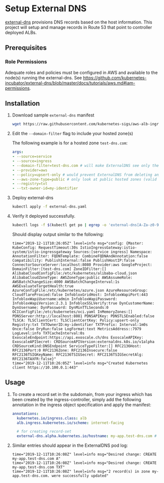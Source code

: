 # Setup External DNS
[external-dns](https://github.com/kubernetes-incubator/external-dns) provisions DNS records based on the host information. This project will setup and manage records in Route 53 that point to controller deployed ALBs.

## Prerequisites
### Role Permissions
Adequate roles and policies must be configured in AWS and available to the node(s) running the external-dns. See https://github.com/kubernetes-incubator/external-dns/blob/master/docs/tutorials/aws.md#iam-permissions.

## Installation
1. Download sample `external-dns` manifest

    ```bash
    wget https://raw.githubusercontent.com/kubernetes-sigs/aws-alb-ingress-controller/v1.1.7/docs/examples/external-dns.yaml
    ```

2. Edit the `--domain-filter` flag to include your hosted zone(s)

    The following example is for a hosted zone `test-dns.com`:

    ```yaml
    args:
    - --source=service
    - --source=ingress
    - --domain-filter=test-dns.com # will make ExternalDNS see only the hosted zones matching provided domain, omit to process all available hosted zones
    - --provider=aws
    - --policy=upsert-only # would prevent ExternalDNS from deleting any records, omit to enable full synchronization
    - --aws-zone-type=public # only look at public hosted zones (valid values are public, private or no value for both)
    - --registry=txt
    - --txt-owner-id=my-identifier
    ```

3. Deploy external-dns

    ```bash
    kubectl apply -f external-dns.yaml
    ```

4. Verify it deployed successfully.

    ```bash
    kubectl logs -f $(kubectl get po | egrep -o 'external-dns[A-Za-z0-9-]+')
    ```

    Should display output similar to the following:
    ```
    time="2019-12-11T10:26:05Z" level=info msg="config: {Master: KubeConfig: RequestTimeout:30s IstioIngressGateway:istio-system/istio-ingressgateway Sources:[service ingress] Namespace: AnnotationFilter: FQDNTemplate: CombineFQDNAndAnnotation:false Compatibility: PublishInternal:false PublishHostIP:false ConnectorSourceServer:localhost:8080 Provider:aws GoogleProject: DomainFilter:[test-dns.com] ZoneIDFilter:[] AlibabaCloudConfigFile:/etc/kubernetes/alibaba-cloud.json AlibabaCloudZoneType: AWSZoneType:public AWSAssumeRole: AWSBatchChangeSize:4000 AWSBatchChangeInterval:1s AWSEvaluateTargetHealth:true AzureConfigFile:/etc/kubernetes/azure.json AzureResourceGroup: CloudflareProxied:false InfobloxGridHost: InfobloxWapiPort:443 InfobloxWapiUsername:admin InfobloxWapiPassword: InfobloxWapiVersion:2.3.1 InfobloxSSLVerify:true DynCustomerName: DynUsername: DynPassword: DynMinTTLSeconds:0 OCIConfigFile:/etc/kubernetes/oci.yaml InMemoryZones:[] PDNSServer:http://localhost:8081 PDNSAPIKey: PDNSTLSEnabled:false TLSCA: TLSClientCert: TLSClientCertKey: Policy:upsert-only Registry:txt TXTOwnerID:my-identifier TXTPrefix: Interval:1m0s Once:false DryRun:false LogFormat:text MetricsAddress::7979 LogLevel:info TXTCacheInterval:0s ExoscaleEndpoint:https://api.exoscale.ch/dns ExoscaleAPIKey: ExoscaleAPISecret: CRDSourceAPIVersion:externaldns.k8s.io/v1alpha CRDSourceKind:DNSEndpoint ServiceTypeFilter:[] RFC2136Host: RFC2136Port:0 RFC2136Zone: RFC2136Insecure:false RFC2136TSIGKeyName: RFC2136TSIGSecret: RFC2136TSIGSecretAlg: RFC2136TAXFR:false}"
    time="2019-12-11T10:26:05Z" level=info msg="Created Kubernetes client https://10.100.0.1:443"
    ```

## Usage
1. To create a record set in the subdomain, from your ingress which has been created by the ingress-controller, simply add the following annotation in the ingress object specification and apply the manifest:

    ```yaml
    annotations:
      kubernetes.io/ingress.class: alb
      alb.ingress.kubernetes.io/scheme: internet-facing

      # for creating record-set
      external-dns.alpha.kubernetes.io/hostname: my-app.test-dns.com # give your domain name here
    ```

2. Similar entries should appear in the ExternalDNS pod log:

    ```
    time="2019-12-11T10:26:08Z" level=info msg="Desired change: CREATE my-app.test-dns.com A"
    time="2019-12-11T10:26:08Z" level=info msg="Desired change: CREATE my-app.test-dns.com TXT"
    time="2019-12-11T10:26:08Z" level=info msg="2 record(s) in zone my-app.test-dns.com. were successfully updated"
    ```

